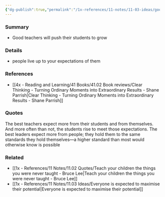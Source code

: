 ```yaml
---
{"dg-publish":true,"permalink":"/1x-references/11-notes/11-03-ideas/good-teachers-expect-more-from-their-students/","title":"Good teachers expect more from their students","created":"2023-12-08T23:57:02.000+03:00","updated":"2024-02-14T20:18:31.437+03:00"}
---
```



### Summary
- Good teachers will push their students to grow

### Details
- people live up to your expectations of them

### References
- [[4x - Reading and Learning/41 Books/41.02 Book reviews/Clear Thinking - Turning Ordinary Moments into Extraordinary Results - Shane  Parrish\|Clear Thinking - Turning Ordinary Moments into Extraordinary Results - Shane  Parrish]]

### Quotes
The best teachers expect more from their students and from themselves.
And more often than not, the students rise to meet those expectations. The best leaders expect more from people; they hold them to the same standards they hold themselves—a higher standard than most would otherwise know is possible

### Related
- [[1x - References/11 Notes/11.02 Quotes/Teach your children the things you were never taught - Bruce Lee\|Teach your children the things you were never taught - Bruce Lee]]
- [[1x - References/11 Notes/11.03 Ideas/Everyone is expected to maximise their potential\|Everyone is expected to maximise their potential]]